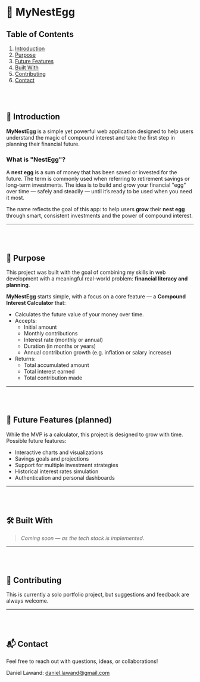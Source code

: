 # 🥚 MyNestEgg

## Table of Contents
1. [Introduction](#mynestegg)
2. [Purpose](#purpose)
3. [Future Features](#future_features)
4. [Built With](#built_with)
5. [Contributing](#contributing)
6. [Contact](#contact)


<br><br>
<a name="mynestegg"></a>
## 📌 Introduction
**MyNestEgg** is a simple yet powerful web application designed to help users understand the magic of compound interest and take the first step in planning their financial future.

<a name="nestegg"></a>
### What is "NestEgg"?

A **nest egg** is a sum of money that has been saved or invested for the future. The term is commonly used when referring to retirement savings or long-term investments. The idea is to build and grow your financial "egg" over time — safely and steadily — until it’s ready to be used when you need it most.

The name reflects the goal of this app: to help users **grow** their **nest egg** through smart, consistent investments and the power of compound interest.

---
<br><br>
<a name="purpose"></a>
## 🎯 Purpose

This project was built with the goal of combining my skills in web development with a meaningful real-world problem: **financial literacy and planning**.

**MyNestEgg** starts simple, with a focus on a core feature — a **Compound Interest Calculator** that:

- Calculates the future value of your money over time.
- Accepts:
  - Initial amount
  - Monthly contributions
  - Interest rate (monthly or annual)
  - Duration (in months or years)
  - Annual contribution growth (e.g. inflation or salary increase)
- Returns:
  - Total accumulated amount
  - Total interest earned
  - Total contribution made

---
<br><br>
<a name="future_features"></a>
## 🚧 Future Features (planned)

While the MVP is a calculator, this project is designed to grow with time. Possible future features:

- Interactive charts and visualizations
- Savings goals and projections
- Support for multiple investment strategies
- Historical interest rates simulation
- Authentication and personal dashboards

---
<br><br>
<a name="built_with"></a>
## 🛠️ Built With

> *Coming soon — as the tech stack is implemented.*

---
<br><br>
<a name="contributing"></a>
## 🤝 Contributing

This is currently a solo portfolio project, but suggestions and feedback are always welcome.

---
<br><br>
<a name="contact"></a>
## 📬 Contact

Feel free to reach out with questions, ideas, or collaborations!

Daniel Lawand: daniel.lawand@gmail.com

